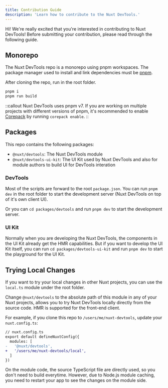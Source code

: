 ```yaml
---
title: Contribution Guide
description: 'Learn how to contribute to the Nuxt DevTools.'
---
```


Hi! We're really excited that you're interested in contributing to Nuxt DevTools! Before submitting your contribution, please read through the following guide.

## Monorepo

The Nuxt DevTools repo is a monorepo using pnpm workspaces. The package manager used to install and link dependencies must be [pnpm](https://pnpm.io/).

After cloning the repo, run in the root folder.

```sh
pnpm i
pnpm run build
```

::callout
Nuxt DevTools uses pnpm v7. If you are working on multiple projects with different versions of pnpm, it's recommended to enable [Corepack](https://github.com/nodejs/corepack) by running `corepack enable`.
::

## Packages

This repo contains the following packages:

- `@nuxt/devtools`: The Nuxt DevTools module
- `@nuxt/devtools-ui-kit`: The UI Kit used by Nuxt DevTools and also for module authors to build UI for DevTools interation

### DevTools

Most of the scripts are forward to the root `package.json`. You can run `pnpm dev` in the root folder to start the development server (Nuxt DevTools on top of it's own client UI).

Or you can `cd packages/devtools` and run `pnpm dev` to start the development server.

### UI Kit

Normally when you are developing the Nuxt DevTools, the components in the UI Kit already get the HMR capabilities. But if you want to develop the UI Kit itself, you can run `cd packages/devtools-ui-kit` and run `pnpm dev` to start the playground for the UI Kit.

## Trying Local Changes

If you want to try your local changes in other Nuxt projects, you can use the `local.ts` module under the root folder.

Change `@nuxt/devtools` to the absolute path of this module in any of your Nuxt projects,
allows you to try Nuxt DevTools locally directly from the source code. HMR is supported
for the front-end client.

For example, if you clone this repo to `/users/me/nuxt-devtools`, update your `nuxt.config.ts`:

```diff
// nuxt.config.ts
export default defineNuxtConfig({
  modules: [
-   '@nuxt/devtools',
+   '/users/me/nuxt-devtools/local',
  ]
})
```

On the module code, the source TypeScript file are directly used, so you don't need to build everytime. However, due to Node.js module caching, you need to restart your app to see the changes on the module side.
